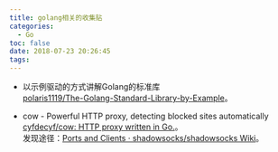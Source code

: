 ```yaml
---
title: golang相关的收集贴
categories:
  - Go
toc: false
date: 2018-07-23 20:26:45
tags:
---
```


* 以示例驱动的方式讲解Golang的标准库  
[polaris1119/The-Golang-Standard-Library-by-Example](https://github.com/polaris1119/The-Golang-Standard-Library-by-Example)。

* cow - Powerful HTTP proxy, detecting blocked sites automatically  
[cyfdecyf/cow: HTTP proxy written in Go.](https://github.com/cyfdecyf/cow)。  
发现途径：[Ports and Clients · shadowsocks/shadowsocks Wiki](https://github.com/shadowsocks/shadowsocks/wiki/Ports-and-Clients#related)。  
